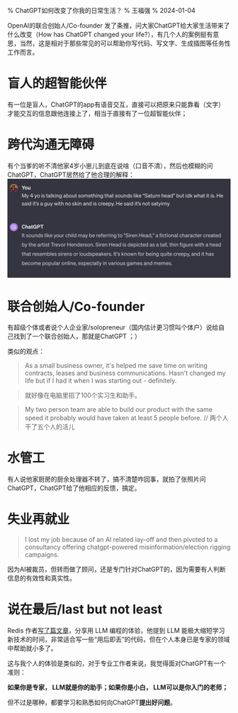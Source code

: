 % ChatGPT如何改变了你我的日常生活？
% 王福强
% 2024-01-04

OpenAI的联合创始人/Co-founder 发了条推，问大家ChatGPT给大家生活带来了什么改变（How has ChatGPT changed your life?），有几个人的案例挺有意思，当然，这是相对于那些常见的可以帮助你写代码、写文字、生成插图等任务性工作而言。

# 盲人的超智能伙伴
有一位是盲人，ChatGPT的app有语音交互，直接可以把原来只能靠看（文字）才能交互的信息跟他连接上了，相当于直接有了一位超智能伙伴；

# 跨代沟通无障碍
有个当爹的听不清他家4岁小崽儿到底在说啥（口音不清），然后也模糊的问ChatGPT，ChatGPT居然给了他合理的解释：
![](images/2024-01-04-11-54-14.jpg)

# 联合创始人/Co-founder

有超级个体或者说个人企业家/solopreneur（国内估计更习惯叫个体户）说给自己找到了一个联合创始人，那就是ChatGPT ；）

类似的观点：

> As a small business owner, it's helped me save time on writing contracts, leases and business communications. Hasn't changed my life but if I had it when I was starting out - definitely.

> 就好像在电脑里招了100个实习生和助手。

> My two person team are able to build our product with the same speed it probably would have taken at least 5 people before. // 两个人干了五个人的活儿

# 水管工
有人说他家厨房的厨余处理器不转了，搞不清楚咋回事，就拍了张照片问ChatGPT，ChatGPT给了他相应的反馈，搞定。

# 失业再就业
> I lost my job because of an AI related lay-off and then pivoted to a consultancy offering chatgpt-powered misinformation/election rigging campaigns.

因为AI被裁员，但转而做了顾问，还是专门针对ChatGPT的，因为需要有人判断信息的有效性和真实性。

# 说在最后/last but not least

Redis 作者[写了篇文章](http://antirez.com/news/140)，分享用 LLM 编程的体验，他提到 LLM 能极大缩短学习新技术的时间，非常适合写一些“用后即丢”的代码，但在个人本身已是专家的领域中帮助就小多了。

这与我个人的体验是类似的，对于专业工作者来说，我觉得面对ChatGPT有一个准则：

**如果你是专家， LLM就是你的助手；如果你是小白， LLM可以是你入门的老师；**

但不过是哪种，都要学习和熟悉如何向ChatGPT**提出好问题**。



